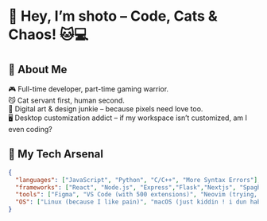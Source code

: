 # 👾 Hey, I’m shoto – Code, Cats & Chaos! 🐱💻  

## 🚀 About Me  
🎮 Full-time developer, part-time gaming warrior.  
😼 Cat servant first, human second.  
🎨 Digital art & design junkie – because pixels need love too.  
🖥️ Desktop customization addict – if my workspace isn’t customized, am I even coding?  

## 🔧 My Tech Arsenal  
```json
{
  "languages": ["JavaScript", "Python", "C/C++", "More Syntax Errors"],
  "frameworks": ["React", "Node.js", "Express","Flask","Nextjs", "Spaghetti Code"],
  "tools": ["Figma", "VS Code (with 500 extensions)", "Neovim (trying, failing)", "IbisPaint"],
  "OS": ["Linux (because I like pain)", "macOS (just kiddin ! i dun hab one)","Windows modded to oblivion"]
}
